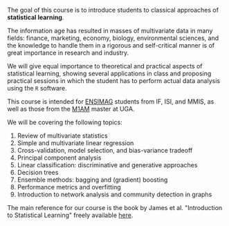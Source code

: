 The goal of this course is to introduce students to classical approaches of **statistical learning**. 

The information age has resulted in masses of multivariate data in many fields: finance, marketing, economy, biology, environmental sciences, and the knowledge to handle them in a rigorous and self-critical manner is of great importance in research and industry. 

We will give equal importance to theoretical and practical aspects of statistical learning, showing several applications in class and proposing practical sessions in which the student has to perform actual data analysis using the `R` software.

This course is intended for [ENSIMAG](https://ensimag.grenoble-inp.fr/) students from IF, ISI, and MMIS, as well as those from the [M1AM](https://applied-math-master.imag.fr/) master at UGA.

We will be covering the following topics:

1. Review of multivariate statistics
2. Simple and multivariate linear regression
3. Cross-validation, model selection, and bias-variance tradeoff
4. Principal component analysis
5. Linear classification: discriminative and generative approaches
6. Decision trees
7. Ensemble methods: bagging and (gradient) boosting
8. Performance metrics and overfitting
9. Introduction to network analysis and community detection in graphs

The main reference for our course is the book by James et al. "Introduction to Statistical Learning" freely available [here](https://www.statlearning.com/).
